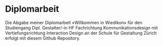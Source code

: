 # Diplomarbeit
Die Abgabe meiner Diplomarbeit «Willkommen in Wiedikon» für den Studiengang Dipl. Gestalter/-in HF Fachrichtung Kommunikationsdesign mit Vertiefungsrichtung Interaction Design an der Schule für Gestaltung Zürich erfolgt mit diesem Github Repository.
